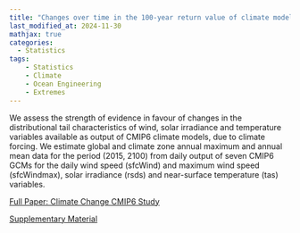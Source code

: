 ```yaml
---
title: "Changes over time in the 100-year return value of climate model variables"
last_modified_at: 2024-11-30
mathjax: true
categories:
  - Statistics
tags:
    - Statistics
    - Climate
    - Ocean Engineering
    - Extremes
---
```


We assess the strength of evidence in favour of changes in the distributional tail characteristics of wind, solar irradiance
and temperature variables available as output of CMIP6 climate models, due to climate forcing. We estimate global
and climate zone annual maximum and annual mean data for the period (2015, 2100) from daily output of seven
CMIP6 GCMs for the daily wind speed (sfcWind) and maximum wind speed (sfcWindmax), solar irradiance (rsds)
and near-surface temperature (tas) variables.

[Full Paper: Climate Change CMIP6 Study](https://callum-leach.github.io/Files/LchEA-ClimateChangeExtremeQuantile.pdf)

[Supplementary Material](https://callum-leach.github.io/Files/LchEA-ClimateChangeExtremeQuantile-SM.pdf)
